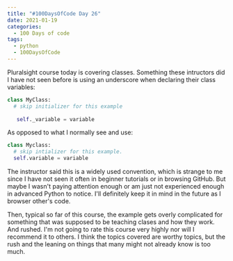 ```yaml
---
title: "#100DaysOfCode Day 26"
date: 2021-01-19
categories:
  - 100 Days of code
tags:
  - python
  - 100DaysOfCode
---
```


Pluralsight course today is covering classes. Something these intructors did I have not seen before is using an underscore when declaring their class variables:

```python
class MyClass:
  # skip initializer for this example
   
   self._variable = variable
```
As opposed to what I normally see and use:
```python
class Myclass:
  # skip intializer for this example.
  self.variable = variable
```

The instructor said this is a widely used convention, which is strange to me since I have not seen it often in beginner tutorials or in browsing GitHub.  But maybe I wasn't paying attention enough or am just not experienced enough in advanced Python to notice.  I'll definitely keep it in mind in the future as I browser other's code.

Then, typical so far of this course, the example gets overly complicated for something that was supposed to be teaching clases and how they work.  And rushed.  I'm not going to rate this course very highly nor will I recommend it to others.  I think the topics covered are worthy topics, but the rush and the leaning on things that many might not already know is too much. 


[100DaysOfCode]:https://www.100daysofcode.com/faq/

